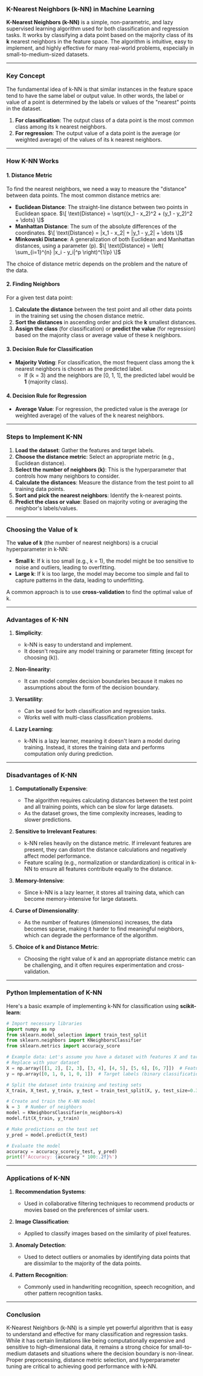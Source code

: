 ### **K-Nearest Neighbors (k-NN) in Machine Learning**

**K-Nearest Neighbors (k-NN)** is a simple, non-parametric, and lazy supervised learning algorithm used for both classification and regression tasks. It works by classifying a data point based on the majority class of its **k** nearest neighbors in the feature space. The algorithm is intuitive, easy to implement, and highly effective for many real-world problems, especially in small-to-medium-sized datasets.

---

### **Key Concept**

The fundamental idea of k-NN is that similar instances in the feature space tend to have the same label or output value. In other words, the label or value of a point is determined by the labels or values of the "nearest" points in the dataset.

1. **For classification**: The output class of a data point is the most common class among its k nearest neighbors.
2. **For regression**: The output value of a data point is the average (or weighted average) of the values of its k nearest neighbors.

---

### **How K-NN Works**

#### **1. Distance Metric**
To find the nearest neighbors, we need a way to measure the "distance" between data points. The most common distance metrics are:
- **Euclidean Distance**: The straight-line distance between two points in Euclidean space.
  $\[
  \text{Distance} = \sqrt{(x_1 - x_2)^2 + (y_1 - y_2)^2 + \dots}
  \]$
- **Manhattan Distance**: The sum of the absolute differences of the coordinates.
  $\[
  \text{Distance} = |x_1 - x_2| + |y_1 - y_2| + \dots
  \]$
- **Minkowski Distance**: A generalization of both Euclidean and Manhattan distances, using a parameter \(p\).
  $\[
  \text{Distance} = \left( \sum_{i=1}^{n} |x_i - y_i|^p \right)^{1/p}
  \]$

The choice of distance metric depends on the problem and the nature of the data.

#### **2. Finding Neighbors**
For a given test data point:
1. **Calculate the distance** between the test point and all other data points in the training set using the chosen distance metric.
2. **Sort the distances** in ascending order and pick the **k** smallest distances.
3. **Assign the class** (for classification) or **predict the value** (for regression) based on the majority class or average value of these k neighbors.

#### **3. Decision Rule for Classification**
- **Majority Voting**: For classification, the most frequent class among the k nearest neighbors is chosen as the predicted label.
  - If \(k = 3\) and the neighbors are [0, 1, 1], the predicted label would be **1** (majority class).
  
#### **4. Decision Rule for Regression**
- **Average Value**: For regression, the predicted value is the average (or weighted average) of the values of the k nearest neighbors.

---

### **Steps to Implement K-NN**

1. **Load the dataset**: Gather the features and target labels.
2. **Choose the distance metric**: Select an appropriate metric (e.g., Euclidean distance).
3. **Select the number of neighbors (k)**: This is the hyperparameter that controls how many neighbors to consider.
4. **Calculate the distances**: Measure the distance from the test point to all training data points.
5. **Sort and pick the nearest neighbors**: Identify the k-nearest points.
6. **Predict the class or value**: Based on majority voting or averaging the neighbor's labels/values.

---

### **Choosing the Value of k**

The **value of k** (the number of nearest neighbors) is a crucial hyperparameter in k-NN:
- **Small k**: If k is too small (e.g., k = 1), the model might be too sensitive to noise and outliers, leading to overfitting.
- **Large k**: If k is too large, the model may become too simple and fail to capture patterns in the data, leading to underfitting.

A common approach is to use **cross-validation** to find the optimal value of k.

---

### **Advantages of K-NN**

1. **Simplicity**:
   - k-NN is easy to understand and implement.
   - It doesn't require any model training or parameter fitting (except for choosing \(k\)).

2. **Non-linearity**:
   - It can model complex decision boundaries because it makes no assumptions about the form of the decision boundary.

3. **Versatility**:
   - Can be used for both classification and regression tasks.
   - Works well with multi-class classification problems.

4. **Lazy Learning**:
   - k-NN is a lazy learner, meaning it doesn't learn a model during training. Instead, it stores the training data and performs computation only during prediction.

---

### **Disadvantages of K-NN**

1. **Computationally Expensive**:
   - The algorithm requires calculating distances between the test point and all training points, which can be slow for large datasets.
   - As the dataset grows, the time complexity increases, leading to slower predictions.

2. **Sensitive to Irrelevant Features**:
   - k-NN relies heavily on the distance metric. If irrelevant features are present, they can distort the distance calculations and negatively affect model performance.
   - Feature scaling (e.g., normalization or standardization) is critical in k-NN to ensure all features contribute equally to the distance.

3. **Memory-Intensive**:
   - Since k-NN is a lazy learner, it stores all training data, which can become memory-intensive for large datasets.

4. **Curse of Dimensionality**:
   - As the number of features (dimensions) increases, the data becomes sparse, making it harder to find meaningful neighbors, which can degrade the performance of the algorithm.

5. **Choice of k and Distance Metric**:
   - Choosing the right value of k and an appropriate distance metric can be challenging, and it often requires experimentation and cross-validation.

---

### **Python Implementation of K-NN**

Here's a basic example of implementing k-NN for classification using **scikit-learn**:

```python
# Import necessary libraries
import numpy as np
from sklearn.model_selection import train_test_split
from sklearn.neighbors import KNeighborsClassifier
from sklearn.metrics import accuracy_score

# Example data: Let's assume you have a dataset with features X and target y
# Replace with your dataset
X = np.array([[1, 2], [2, 3], [3, 4], [4, 5], [5, 6], [6, 7]])  # Feature set
y = np.array([0, 1, 0, 1, 0, 1])  # Target labels (binary classification)

# Split the dataset into training and testing sets
X_train, X_test, y_train, y_test = train_test_split(X, y, test_size=0.3, random_state=42)

# Create and train the K-NN model
k = 3  # Number of neighbors
model = KNeighborsClassifier(n_neighbors=k)
model.fit(X_train, y_train)

# Make predictions on the test set
y_pred = model.predict(X_test)

# Evaluate the model
accuracy = accuracy_score(y_test, y_pred)
print(f'Accuracy: {accuracy * 100:.2f}%')
```

---

### **Applications of K-NN**

1. **Recommendation Systems**:
   - Used in collaborative filtering techniques to recommend products or movies based on the preferences of similar users.

2. **Image Classification**:
   - Applied to classify images based on the similarity of pixel features.

3. **Anomaly Detection**:
   - Used to detect outliers or anomalies by identifying data points that are dissimilar to the majority of the data points.

4. **Pattern Recognition**:
   - Commonly used in handwriting recognition, speech recognition, and other pattern recognition tasks.

---

### **Conclusion**

K-Nearest Neighbors (k-NN) is a simple yet powerful algorithm that is easy to understand and effective for many classification and regression tasks. While it has certain limitations like being computationally expensive and sensitive to high-dimensional data, it remains a strong choice for small-to-medium datasets and situations where the decision boundary is non-linear. Proper preprocessing, distance metric selection, and hyperparameter tuning are critical to achieving good performance with k-NN.
